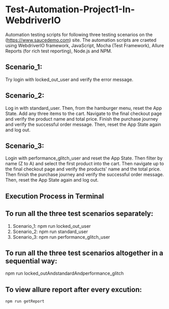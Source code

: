 # Test-Automation-Project1-In-WebdriverIO

Automation testing scripts for following three testing scenarios on the (https://www.saucedemo.com) site. The automation scripts are craeted using WebdriverIO framework, JavaScript, Mocha (Test Framework), Allure Reports (for rich test reporting), Node.js and NPM.

## Scenario_1:
Try login with locked_out_user and verify the error message.

## Scenario_2:
Log in with standard_user. Then, from the hamburger menu, reset the App State. Add any three items to the cart. Navigate to the final checkout page and verify the product name and total price. Finish the purchase journey and verify the successful order message. Then, reset the App State again and log out.

## Scenario_3:
Login with performance_glitch_user and reset the App State. Then filter by name (Z to A) and select the first product into the cart. Then navigate up to the final checkout page and verify the products' name and the total price. Then finish the purchase journey and verify the successful order message. Then, reset the App State again and log out.

## Execution Process in Terminal

## To run all the three test scenarios separately:
1. Scenario_1: npm run locked_out_user
2. Scenario_2: npm run standard_user
3. Scenario_3: npm run performance_glitch_user
   
## To run all the three test scenarios altogether in a sequential way:
npm run locked_outAndstandardAndperformance_glitch

## To view allure report after every excution:
    npm run getReport
